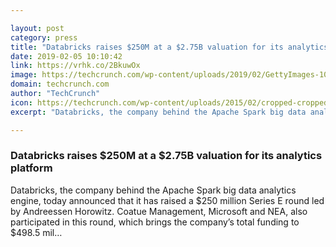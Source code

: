 ```yaml
---

layout: post
category: press
title: "Databricks raises $250M at a $2.75B valuation for its analytics platform"
date: 2019-02-05 10:10:42
link: https://vrhk.co/2BkuwOx
image: https://techcrunch.com/wp-content/uploads/2019/02/GettyImages-1002018612.jpg?w=600
domain: techcrunch.com
author: "TechCrunch"
icon: https://techcrunch.com/wp-content/uploads/2015/02/cropped-cropped-favicon-gradient.png?w=180
excerpt: "Databricks, the company behind the Apache Spark big data analytics engine, today announced that it has raised a $250 million Series E round led by Andreessen Horowitz. Coatue Management, Microsoft and NEA, also participated in this round, which brings the company’s total funding to $498.5 mil…"

---
```


### Databricks raises $250M at a $2.75B valuation for its analytics platform

Databricks, the company behind the Apache Spark big data analytics engine, today announced that it has raised a $250 million Series E round led by Andreessen Horowitz. Coatue Management, Microsoft and NEA, also participated in this round, which brings the company’s total funding to $498.5 mil…